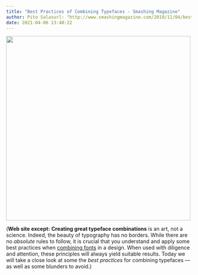 ```yaml
---
title: "Best Practices of Combining Typefaces - Smashing Magazine"
author: Pito Salasurl: "http://www.smashingmagazine.com/2010/11/04/best-practices-of-combining-typefaces" cover: "https://rdl.ink/render/http%3A%2F%2Fwww.smashingmagazine.com%2F2010%2F11%2F04%2Fbest-practices-of-combining-typefaces" 
date: 2021-04-06 13:40:22
---
```

<img src=https://rdl.ink/render/http%3A%2F%2Fwww.smashingmagazine.com%2F2010%2F11%2F04%2Fbest-practices-of-combining-typefaces width="500">



(**Web site except:** **Creating great typeface combinations** is an art, not a science. Indeed, the beauty of typography has no borders. While there are no _absolute_ rules to follow, it is crucial that you understand and apply some best practices when [combining fonts](https://www.smashingmagazine.com/2007/08/80-beautiful-fonts-typefaces-for-professional-design/) in a design. When used with diligence and attention, these principles will always yield suitable results. Today we will take a close look at some the _best practices_ for combining typefaces — as well as some blunders to avoid.) 
